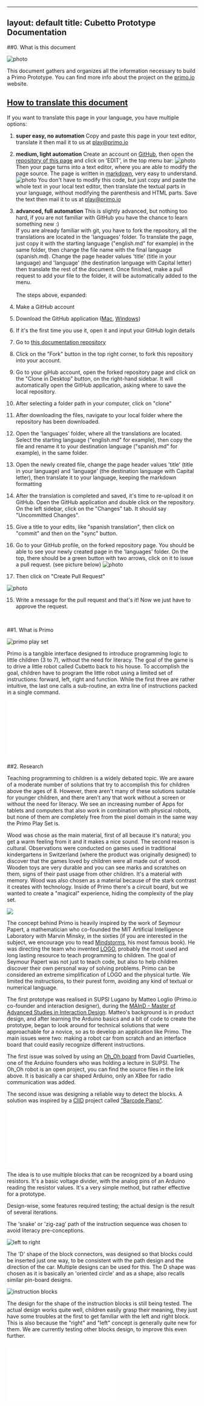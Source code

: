 
---
layout: default
title: Cubetto Prototype Documentation
---

<div id="content" markdown="1">
##0. What is this document

![photo](/images/photo/maker-guide.jpg)

This document gathers and organizes all the information necessary to build a Primo Prototype.
You can find more info about the project on the [primo.io](http://primo.io) website.

<h2>
<a href="#" id="translate-title">
    How to translate this document
</a>
</h2>


<div markdown="1" id="translate">

If you want to translate this page in your language, you have multiple options:

1. **super easy, no automation** Copy and paste this page in your text editor, translate it then mail it to us at [play@primo.io](mailto:play@primo.io)

2. **medium, light automation** Create an account on [GitHub](http://github.com), then open the [repository of this page](https://github.com/primo-io/prototype-documentation/blob/gh-pages/index.md) and click on 'EDIT', in the top menu bar:
![photo](/images/screenshots/edit-1.jpg)
Then your page turns into a text editor, where you are able to modify the page source. The page is written in [markdown](http://daringfireball.net/projects/markdown/syntax), very easy to understand. 
![photo](/images/screenshots/edit-2.jpg)
You don't have to modify this code, but just copy and paste the whole text in your local text editor, then translate the textual parts in your language, without modifying the parenthesis and HTML parts. Save the text then mail it to us at [play@primo.io](mailto:play@primo.io)

3. **advanced, full automation** This is slightly advanced, but nothing too hard, if you are not familiar with GitHub you have the chance to learn something new :) <br>
If you are already familiar with git, you have to fork the repository, all the translations are located in the 'languages' folder. To translate the page, just copy it with the starting language ("english.md" for example) in the same folder, then change the file name with the final language (spanish.md). Change the page header values 'title' (title in your language) and 'language' (the destination language with Capital letter) then translate the rest of the document. Once finished, make a pull request to add your file to the folder, it will be automatically added to the menu.<br><br>
The steps above, expanded:

  1. Make a GitHub account 
  2. Download the GitHub application ([Mac](http://mac.github.com/), [Windows](http://windows.github.com/))
  3. If it's the first time you use it, open it and input your GitHub login details
  4. Go to [this documentation repository](https://github.com/primo-io/prototype-documentation)
  5. Click on the "Fork" button in the top right corner, to fork this repository into your account.
  6. Go to your giHub account, open the forked repository page and click on the "Clone in Desktop" button, on the right-hand sidebar. It will automatically open the GitHub application, asking where to save the local repository.
  7. After selecting a folder path in your computer, click on "clone"
  8. After downloading the files, navigate to your local folder where the repository has been downloaded.
  9. Open the 'languages' folder, where all the translations are located. Select the starting language ("english.md" for example), then copy the file and rename it to your destination language ("spanish.md" for example), in the same folder.
  10. Open the newly created file, change the page header values 'title' (title in your language) and 'language' (the destination language with Capital letter), then translate it to your language, keeping the markdown formatting
  11. After the translation is completed and saved, it's time to re-upload it on GitHub. Open the GitHub application and double click on the repository. On the left sidebar, click on the "Changes" tab. It should say "Uncommitted Changes".
  12. Give a title to your edits, like "spanish translation", then click on "commit" and then on the "sync" button.
  13. Go to your GitHub profile, on the forked repository page. You should be able to see your newly created page in the 'languages' folder. On the top, there should be a green button with two arrows, click on it to issue a pull request. (see picture below)
  ![photo](/images/screenshots/pull-1.jpg)

  14. Then click on "Create Pull Request"
  
  ![photo](/images/screenshots/pull-2.jpg)

  15. Write a message for the pull request and that's it! Now we just have to approve the request.
</div>
<br>

##1. What is Primo

![primo play set](/images/photo/primo.jpg)

Primo is a tangible interface designed to introduce programming logic to little children (3 to 7), without the need for literacy. The goal of the game is to drive a little robot called Cubetto back to his house. To accomplish the goal, children have to program the little robot using a limited set of instructions: forward, left, right and function. While the first three are rather intuitive, the last one calls a sub-routine, an extra line of instructions packed in a single command.

<div class="videoWrapper">
  <iframe src="//player.vimeo.com/video/82620072" frameborder="0" webkitallowfullscreen="true" mozallowfullscreen="true"  allowfullscreen="true">        
    </iframe> 
</div>

##2. Research

Teaching programming to children is a widely debated topic. We are aware of a moderate number of solutions that try to accomplish this for children above the ages of 8. However, there aren't many of these solutions suitable for younger children, and there aren't any that work without a screen or without the need for literacy. We see an increasing number of Apps for tablets and computers that also work in combination with physical robots, but none of them are completely free from the pixel domain in the same way the Primo Play Set is.

Wood was chose as the main material, first of all because it's natural; you get a warm feeling from it and it makes a nice sound. The second reason is cultural. Observations were conducted on games used in traditional kindergartens in Switzerland (where the product was originally designed) to discover that the games loved by children were all made out of wood. Wooden toys are very durable and you can see marks and scratches on them, signs of their past usage from other children. It's a material with memory. Wood was also chosen as a material because of the stark contrast it creates with technology. Inside of Primo there's a circuit board, but we wanted to create a "magical" experience, hiding the complexity of the play set.

<img class="float" src="{{ site.baseurl }}images/photo/logo-turtle.jpg">

The concept behind Primo is heavily inspired by the work of Seymour Papert, a mathematician who co-founded the MIT Artificial Intelligence Laboratory with Marvin Minsky, in the sixties (if you are interested in the subject, we encourage you to read [Mindstorms](http://www.amazon.co.uk/Mindstorms-Children-Computers-Powerful-Ideas/dp/0465046746/ref=sr_1_1?ie=UTF8&qid=1393675158&sr=8-1&keywords=mindstorms+papert), his most famous book). He was directing the team who invented [LOGO](http://en.wikipedia.org/wiki/Logo_(programming_language)), probably the most used and long lasting resource to teach programming to children. The goal of Seymour Papert was not just to teach code, but also to help children discover their own personal way of solving problems. Primo can be considered an extreme simplification of LOGO and the physical turtle. We limited the instructions, to their purest form, avoiding any kind of textual or numerical language.

The first prototype was realised in SUPSI Lugano by Matteo Loglio (Primo.io co-founder and interaction designer), during the [MAInD - Master of Advanced Studies in Interaction Design](http://www.maind.supsi.ch/). Matteo's background is in product design, and after learning the Arduino basics and a bit of code to create the prototype, began to look around for technical solutions that were approachable for a novice, so as to develop an application like Primo. The main issues were two: making a robot car from scratch and an interface board that could easily recognize different instructions.

The first issue was solved by using an [Oh_Oh board](http://david.cuartielles.com/w/Maquila2/Ohoh) from David Cuartielles, one of the Arduino founders who was holding a lecture in SUPSI. The Oh_Oh robot is an open project, you can find the source files in the link above. It is basically a car shaped Arduino, only an XBee for radio communication was added.

The second issue was designing a reliable way to detect the blocks. A solution was inspired by a [CIID](http://ciid.dk/) project called ["Barcode Piano"](http://ciid.dk/education/portfolio/idp11/courses/physical-computing/projects/barcode-piano/). 

<div class="videoWrapper">
  <iframe src="//player.vimeo.com/video/19704918" frameborder="0" webkitallowfullscreen="true" mozallowfullscreen="true"  allowfullscreen="true">    
    </iframe>
</div> 

The idea is to use multiple blocks that can be recognized by a board using resistors. It's a basic voltage divider, with the analog pins of an Arduino reading the resistor values. It's a very simple method, but rather effective for a prototype.

Design-wise, some features required testing; the actual design is the result of several iterations. 

The 'snake' or 'zig-zag' path of the instruction sequence was chosen to avoid literacy pre-conceptions.  

![left to right](/images/illustrations/left-to-right.jpg)

The 'D' shape of the block connectors, was designed so that blocks could be inserted just one way, to be consistent with the path design and the direction of the car. Multiple designs can be used for this. The D shape was chosen as it is basically an 'oriented circle' and as a shape, also recalls similar pin-board designs.

![instruction blocks](/images/photo/instruction-blocks.jpg)

The design for the shape of the instruction blocks is still being tested. The actual design works quite well, children easily grasp their meaning, they just have some troubles at the first to get familiar with the left and right block. This is also because the "right" and "left" concept is generally quite new for them. We are currently testing other blocks design, to improve this even further.

<div class="videoWrapper">
  <iframe src="//player.vimeo.com/video/50570097" frameborder="0" webkitallowfullscreen="true" mozallowfullscreen="true"  allowfullscreen="true">
        
    </iframe>
</div>

At the beginning the robot was a toy car. A very complicated and time consuming shape to produce, as it's a laser-cut shape glued together layer by layer, and subsequently sanded for over an hour. The car had another major issue, it was very boy oriented. We wanted to avoid entering in discussions about 'brain toy' producers being criticised of only producing boy-oriented toys. We wanted to stay neutral, we didn't want to create a toy specifically for boys or girls, and instead opted for a very neutral geometry, a box.

A name was given to the little box, along with a personality and a similey face, making it even more appealing for children. The robot is called Cubetto (little cube in Italian). The idea with Cubetto is also to create a basic module that can be expanded and customized easily in the future.

![cubetto](/images/photo/cubetto.jpg)

##3. Getting Started

###3.1 The basics

Primo is composed of three parts: An Interface Board, Cubetto and a set of Instruction Blocks. Children interact with the Interface Board by placing Instruction Blocks into the holes, to create a sequence (A program) that Cubetto executes. 

There are four types of Instruction Blocks, this means that resistors of 4 different values can be used, possibly quite distant between each other.

The blocks are inserted into the holes of the Interface Board, where the resistor value is identified. After that, the values are processed into a string that is sent to Cubetto using two XBee modules. Cubetto then executes the instructions, one after the other.

The brain of the prototype is made of two Arduino Boards, a UNO (A Leonardo or a Duemilanove will also do) for Cubetto, and a Mega for the Interface Board, where 16 analog inputs are required.

###3.2 Electronics

###Tools Required

* Soldering Iron
* Solder
* Wires
* Hot Glue Gun
* Wood Glue
* Copper Tape 5mm wide

###Materials (prices in euro)

Cubetto ~ 88 €

* Arduino UNO (or Leonardo) - 20 € : [Arduino Store](http://store.arduino.cc/index.php?main_page=product_info&cPath=11&products_id=195#.UxC5nfTV_bA)
* Arduino Proto Wireless Shield - 14.90 € : [Arduino Store](http://store.arduino.cc/index.php?main_page=product_info&cPath=37_5&products_id=145#.UxC53vTV_bA)
* SN754410 Motor Driver - 3.90 € : [Arduino Store](http://store.arduino.cc/index.php?main_page=product_info&cPath=6_33&products_id=153#.UxC5-_TV_bB)
* XBee (series 1 or 2, doesn't make any difference) : 23.90 € - [Arduino Store](http://store.arduino.cc/index.php?main_page=product_info&cPath=37_38&products_id=292#.UxC6cvTV_bA)
* SolarBotics Wheels x 2 : 4.74 € - [Solarbotics Store](https://solarbotics.com/product/gmpw/)
* SolarBotics Gear Motors GM3 x 2 : 8.36 € - [Solarbotics Store](https://solarbotics.com/product/gm3/)
* 2 Ball Casters : 5.79 € - [Solarbotics Store](https://solarbotics.com/product/23160/)
* CNY70 x 2 : 1 € - [Mouser](http://uk.mouser.com/ProductDetail/Vishay/CNY70/?qs=%2fha2pyFaduj8YpDhNNtXszq4w32cl%2fAjUjdOwQUvJUM%3d)
* (optional) Battery Holder : 4 € - [Solarbotics Store](https://solarbotics.com/product/bholdaa_4_cell/)
* (optional) 4 x Rechargeable Batteries

Interface Board ~ 88 € (pure coincidence)

* Arduino Mega 2560 : 39.00 € - [Arduino Store](http://store.arduino.cc/index.php?main_page=product_info&cPath=11&products_id=196#.UxC_gPTV_bA)
* Arduino Proto Wireless Shield : 14.90 - [Arduino Store](http://store.arduino.cc/index.php?main_page=product_info&cPath=37_5&products_id=145#.UxC53vTV_bA)
* XBee (series 1 or 2, doesn't make any difference) : 23.90 € - [Arduino Store](http://store.arduino.cc/index.php?main_page=product_info&cPath=37_38&products_id=292#.UxC6cvTV_bA)
* 16 5mm Red LED : 1 € - [Mouser](http://uk.mouser.com/ProductDetail/Lite-On/LTL-4223/?Lite-On/LTL-4223/&qs=sGAEpiMZZMusoohG2hS%252b15J8d1kHl%252bvkJpzS4atZNEA=)
* 16 220 Ω Resistors : 0.16 € - [Mouser](http://uk.mouser.com/ProductDetail/Xicon/291-220-RC/?qs=sGAEpiMZZMu61qfTUdNhG%2f1uGo5nxyCVqn6ChOCvUEE%3d)
* 16 10K Ω Resistors : 0.16 € - [Mouser](http://uk.mouser.com/ProductDetail/Xicon/291-10K-RC/?qs=sGAEpiMZZMu61qfTUdNhG6xwTrVwTvbz8PPav3aExs8%3d)
* 1 Push Button : 1 € 
* 50 Male Headers : 1 € 
* 16 Double male headers : 0.50 € - [Arduino Store](http://store.arduino.cc/index.php?main_page=product_info&cPath=6_32&products_id=294#.UxC_3fTV_bA)
* 50 female headers : 1 € - [Arduino Store](http://store.arduino.cc/index.php?main_page=product_info&cPath=6_32&products_id=188#.UxDAAfTV_bA)
* 16 Magnets ø 4 h 3 : 3.5 € - [Supermagnete](http://www.supermagnete.ch/eng/S-04-03-N)

Instruction Blocks ~ 4 €

* 4 x 4.7K Ω Resistor : 0.04 € - [Mouser](http://uk.mouser.com/ProductDetail/Xicon/291-47K-RC/?qs=sGAEpiMZZMu61qfTUdNhG%2fbdyz6pU6a%252bvHlD5kaZWgo%3d)
* 4 x 100K Ω Resistor : 0.04 € - [Mouser](http://uk.mouser.com/ProductDetail/Xicon/291-100K-RC/?qs=sGAEpiMZZMu61qfTUdNhG81NIhcRRUJQxII5Nsctha8%3d)
* 4 x 220 Ω Resistor : 0.04 € - [Mouser](http://uk.mouser.com/ProductDetail/Xicon/291-220-RC/?qs=sGAEpiMZZMu61qfTUdNhG%2f1uGo5nxyCVqn6ChOCvUEE%3d)
* 4 x 10K Ω Resistor : 0.04 € - [Mouser](http://uk.mouser.com/ProductDetail/Xicon/291-10K-RC/?qs=sGAEpiMZZMu61qfTUdNhG6xwTrVwTvbz8PPav3aExs8%3d)
* 16 Magnets ø 4 h 3 : 3.5 € - [Supermagnete](http://www.supermagnete.ch/eng/S-04-03-N)

###3.3 Energy

Cubetto and (optionally) the Interface Board, are battery powered. For the prototype you can use a LiPo battery or regular AA batteries, that's entirely up to you. We used both, LiPo batteries are good but you need extra equipment, if you are starting from scratch we recommend AA batteries. Just remember they run out very quickly, so the best would be to use rechargeable batteries, like NiMh.

###3.4 Prototype Design

The whole product is made out of laser cut wood, mainly 4 mm thick, with only one layer being 1mm thick. You can laser cut these parts using services like Ponoko, or in your local FabLab. The first prototype was laser cut inside [FabLab Lugano](http://fablab.supsi.ch/), while the product development advanced in [FabLab Torino](http://fablabtorino.org/), where part of Primo development team still resides.

Building Cubetto and the Interface Board is a laborious but very simple procedure, their shells are basically boxes. The real complexity lays in the Instruction Blocks. They are a double 4mm wood layer with magnets and resistors soldered inside.

##4. Prototype Making

###[Download Source Files](files/primo-prototype-laser.zip)

###4.1 Interface Board

To make the interface board you have to laser cut two files: interface-board-4mm.dxf and interface-board-1mm.dxf: the first one is for 4mm plywood and the second one for 1mm plywood. As you can see from the files, the parts are numbered, to ease the assembly process. The numbers are stored on a different layer, so you can easily remove them before lasering. We recommend adjusting the hole for the push button, based on the size of the button you wish to use or have.

First of all, you have to glue parts 3 and 4 together, use the holes in the corners to align them with screws while gluing and let it rest for a night. 

Then take the copper tape, cut 32 pieces of 70mm each and put them inside the rectangular holes in the part that you just glued, they should be at least 30mm wide on each side. Once you finished, you can now glue all the remaining top layers of the interface board, this is the correct order:

Then take the copper tape, cut 32 pieces of 70mm each and put them inside the rectangular holes in the part that you just glued, they should be at least 30mm wide on each side. 

![copper connectors](/images/illustrations/board-1.jpg)
![copper connectors](/images/illustrations/board-2.jpg)

Once you finished, you can now glue the previously glued parts, 1+2 with 3+4.

![copper connectors](/images/illustrations/board-esploso.jpg)

Once the glue has dried, put the magnets in the little holes. Turn your top layer upside-down and fill the little holes with the magnets, make sure they are all in the same direction, doesn't matter if north or south. Seal the hole with a drop of hot glue.

Now the electronics. Start by making rails for the 5V and the GND, all along the hole lines like in the picture. The first ever prototype never had copper strips, it had wires (which you can also use), but in this prototype we used copper tape also for the rails. A real 100% time saver. It also makes things easier for creating connections.

![rails](/images/illustrations/board-3.jpg)

The next step is to wire one of the two connectors of every hole, to the ground rail. If you used copper tape, you can just use a tiny extra bit of it, just enough to touch both ends.

![rails](/images/illustrations/board-5.jpg)

Now we have to connect the other side of each connector to the 5V rail, but this time, with a 10KΩ resistor in-between. A cool thing of copper tape is that solder melts very well on top of it. This is the technique used:

![10k](/images/photo/diy-docs-1.jpg)

At the end of this process, you should have something like this:

![10k scheme](/images/illustrations/board-6.jpg)

Now it's time to put the LEDs; stick one red LED in each one of the 16 holes, then use a drop of hot glue to seal them to the wood. Once the glue is cold, we have to connect them. Just mind that LEDs have a polarity: the long leg is the anode and the short one the cathode. Connect each cathode to the ground rail, using a 220Ω Resistor.

![10k](/images/photo/diy-docs-6.jpg)

Connect each cathode to the ground rail, using a 220Ω Resistor.

![10k scheme](/images/illustrations/board-7.jpg)

The long leg of the LED, must be connected to a digital I/O pin on the Arduino Mega, these pins are numbered from 22 to 53. The LEDs must be connected in order, so that it will be much easier to access them later on in the code, in my prototype for example I started from pin number 30 up to 45 (there are 16 LEDs). 
The starting point is not important, as long as they are in the correct sequential order. This means for example that if we start from pin 30, the first LED must be attached to pin 30, the second to pin 31, the third to pin 32 and so on until LED 16 to pin 45. 

The cables are soldered to a rack of double male headers, as the digital pins on the Arduino Mega are laid out in a double line. In this way it's easy to plug and remove the Arduino from the board.

![rack](/images/photo/diy-docs-4.jpg)

Once all the LEDs are soldered, we have to solder our hand made connectors. These must be wired to the Arduino Mega analog pins, to read the different resistor values. Just like the LEDs, these must be connected in order, starting from A0 for hole 1 to A15 for hole 16. The wire has to start from the same point where we soldered previously the 10K resistor. See the illustration:

![analog input board connections](/images/illustrations/board-8.jpg)

<div class="cf">
<img class="float cf" src="{{ site.baseurl }}images/illustrations/button.jpg">

<p>
Here I used some single male headers, as the analog pins are all on a single line.
  
</p>

<p>
The last thing to connect is the button: take it and solder two cables to two opposite headers, then slip them trough the button hole, from the top, and push it all the way down, until it stops. Now flip the board, you should have the two wires coming out of the hole. Connect them as in the illustration: one straight to 5V, the other one to GND using a 10k Resistor. Then connect it to an Arduino digital pin from the button-end of the resistor, in this example we used pin number 50.
</p>
</div>


![photo](/images/photo/diy-docs-5.jpg)

Almost done with the board, now you just have to plug the Wireless Shield on top of the Arduino Mega and stick the headers in place in the board. To recap, 30 to 45 for the LEDs, A0 to A15 for the connectors and 50 for the button. Use the A0 to A5 pins on the Wireless Shield for the first 5 connectors. Don't forget to connect the ground rail to the GND pin and the 5V to the 5V pin.

![rack](/images/photo/diy-docs-3.jpg)

Now a little bit of fine-tuning: after that part 12 of the board has been painted, you can glue it with part 13 on top of the board.

Same for the red button: after part 14 has been painted, put something soft like cardboard on top of part 2, around the push button, then some hot glue on top of the push button and before the glue dries off, place the red button. See the illustration:

![photo](/images/illustrations/button-mechanics.jpg)

###INSTRUCTION BLOCKS

This is one instruction block, exploded:

<img class="float cf" src="{{ site.baseurl }}images/illustrations/instruction-esploso.jpg">

To make the Instruction Blocks, the first thing you have to do is laser cut the files, there's one for 4mm thick wood and one for 1mm wood. They are four layers, numbered from 1 to 4 and the drawings provided can be used to make 16 blocks, four of each kind.

Each block has a different resistor. These are the resistors used in the prototype:

FORWARD: 4.7K Ω<br>
LEFT: 100K Ω<br>
RIGHT: 220 Ω<br>
FUNCTION: 10K Ω

To make blocks, first you have to glue part 4 with part 3. 

After the glue has dried, you can start painting. See the illustration below to see what part should be colored:

![image](/images/illustrations/colors.jpg)

Now you have to cut two pieces of copper tape, 40mm long. Slip them in the holes of the two blocks that you just glued, making a ring around it using the upper and lower fissure, the ring must be quite tight.

![photo](/images/illustrations/instruction-block-guide.jpg)

After that, you have to put the magnet in the hole. While doing this, BE SURE THAT IT IS CORRECTELY ORIENTED, so that the block 'sticks' into the hole. If you put it the other way, it's going to be repelled by the other magnet, a funny outcome but not what we want to achieve.

Fix the magnet with a drop of hot glue and before the glue gets cold, put the right resistor on top, with the 'legs' laying on the copper tape. After that, the resistor must be soldered on the two pieces. After soldering, cut the extra leg length and glue part 2 on top of the resistor.

Finish your block by gluing the last layer, part number 1, on the top, then repeat the entire process for every single block :)

###CUBETTO

Electronics:

The prototype for Cubetto can be built using an Arduino Uno or Leonardo, with a Proto Wireless Shield on top. The reason for the Proto Shield is because it has a small prototyping area, that is wide enough to put the motor driver, the connectors for the optical encoders, motors and power. 

Cubetto has to spin 90 degrees left and right. A very inaccurate way is to use timing event, like "spin right for one second" and you can expect more or less the same result. "More or less" because it depends a lot from different factors, such as the floor, the battery power and so on. The way I solved this problem, is by detecting the amount of rotation from the wheel using two CNY70 optical encoders in combination with a sticker. The round sticker goes in the inner wheel and it's something like this:

![photo](/images/photo/diy-docs-14.jpg)

The sticker is split into black and white slices, this is because the CNY70 is able to detect the variation between a white slice and a black one. Basically inside it has an infrared LED that is always on and a phototransistor that is reading the amount of infrared light. When a black material is facing the component, almost no light is relfected, as the black color tends to absorb it. On the contrary, if the material is white, it reflects all the light, so the value read from the sensor it's very high. The difference between readings is used to count the rotation steps.

![photo](/images/illustrations/cny70-physycs.jpg)

The prototyping area of the Wireless Proto Shield is where the motor driver and other connectors for the other parts are soldered. For these, simply use male headers as connector and female headers on the other part.


![photo](/images/illustrations/wireless-shield-connections.jpg)

For these I used simple male headers as connector and female headers on the other part.

![photo](/images/photo/diy-docs-12.jpg)

![photo](/images/illustrations/wireless-shield-connections-1.jpg)

The SN754410 motor driver has 16 pins that must be connected following this scheme:

![photo](/images/illustrations/motor-driver.jpg)

The CNY70 scheme:

<img style="width:50%" src="{{ site.baseurl }}images/illustrations/cny70-wiring.jpg">

Design:

Start by lasering cubetto.dxf; All Cubetto parts are cut from 4mm plywood, follow these visual instructions to build the base:

![photo](/images/illustrations/cubetto-guide.jpg)

Don't mount the motors for now, first you have to mount the ball casters.

![photo](/images/illustrations/ball-caster.jpg)

![photo](/images/photo/diy-docs-9.jpg)

Now the CNY70. Solder the two opposite headers, that must be connected to 5V, together with a wire; then solder three wires to the remaining headers of the CNY70. At the end of these wires solder a row of three female headers. They will later be connected on to the headers of the proto shield.

The two cny70 must be placed on the edge of the bottom layer, with the LED and the photoransistot horizontally aligned. To fix them you can use some hot glue (or other types of glue). 

See the picture to understand the location.

![photo](/images/photo/diy-docs-11.jpg)

Just like for the CNY70, solder two wires to the little flaps that come out of each motor. You can twist the two wires to make them more resistent, then at the end, solder a row of two female header, just like in the illustration.

Now print the inner drawing with the black and white slices, glue them on a piece of cardboard (or laser cut wood, that's up to you), cut the perimeter and make a hole in the middle, as they will be inserted between the motor and the wheel. The white and black slices must point towards the inner side of Cubetto and the distance between the print and the CNY70 must be between 1 and 3 millimeters for the CNY70 to work properly.

![photo](/images/photo/diy-docs-10.jpg)

Now you can put the wheels on the motors, if you used the Solarbotics wheels, you can fasten them with the screw provided, don't make it too tight. 

Glue three out of the four 'walls' of Cubetto, parts 5, 7 and 8. We are going to leave the back removable, just in case we want to modify something. 

Take the battery holder and solder the black and red cable to other 2 female connectors. The headers on the shield will go to VIN and ground. A switch that breaks the red wire is heavily suggested.

![photo](/images/photo/diy-docs-13.jpg)

Now you can place the Arduino + Proto shield on top of the motors, plug all the headers on the shield and you have finished making Cubetto.
</div>

##Arduino

###[Download Arduino Files](https://github.com/primo-io/arduino-sketches/raw/master/primo-prototype-arduino.zip)

Instructions in the sketch comments.
